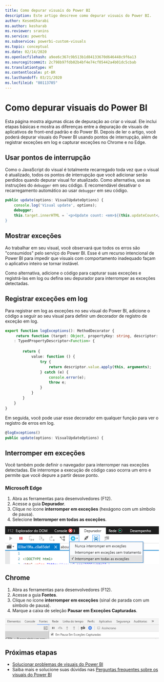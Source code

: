 ```yaml
---
title: Como depurar visuais do Power BI
description: Este artigo descreve como depurar visuais do Power BI.
author: KesemSharabi
ms.author: kesharab
ms.reviewer: sranins
ms.service: powerbi
ms.subservice: powerbi-custom-visuals
ms.topic: conceptual
ms.date: 02/14/2020
ms.openlocfilehash: a9ee6c367c9b513b1d84133670d646448c9f6a13
ms.sourcegitcommit: 2c798b97fdb02b4bf4e74cf05442a4b01dc5cbab
ms.translationtype: HT
ms.contentlocale: pt-BR
ms.lasthandoff: 03/21/2020
ms.locfileid: "80113705"
---
```

# <a name="how-to-debug-power-bi-visuals"></a>Como depurar visuais do Power BI

Esta página mostra algumas dicas de depuração ao criar o visual. Ele inclui etapas básicas e mostra as diferenças entre a depuração de visuais de aplicativos de front-end padrão e do Power BI.
Depois de ler o artigo, você poderá depurar visuais do Power BI usando pontos de interrupção, além de registrar exceções em log e capturar exceções no Chrome e no Edge.

## <a name="using-breakpoints"></a>Usar pontos de interrupção

Como o JavaScript do visual é totalmente recarregado toda vez que o visual é atualizado, todos os pontos de interrupção que você adicionar serão perdidos quando depurar visual for atualizado. Como alternativa, use as instruções do `debugger` em seu código. É recomendável desativar o recarregamento automático ao usar `debugger` em seu código.

```typescript
public update(options: VisualUpdateOptions) {
    console.log('Visual update', options);
    debugger;
    this.target.innerHTML = `<p>Update count: <em>${(this.updateCount</em></p>`;
}
```


## <a name="showing-exceptions"></a>Mostrar exceções

Ao trabalhar em seu visual, você observará que todos os erros são "consumidos" pelo serviço do Power BI. Esse é um recurso intencional de Power BI para impedir que visuais com comportamento inadequado façam o aplicativo inteiro se tornar instável.

Como alternativa, adicione o código para capturar suas exceções e registrá-las em log ou defina seu depurador para interromper as exceções detectadas.


## <a name="log-exceptions"></a>Registrar exceções em log

Para registrar em log as exceções no seu visual do Power BI, adicione o código a seguir ao seu visual para definir um decorador de registro de exceção em log.

```typescript
export function logExceptions(): MethodDecorator {
     return function (target: Object, propertyKey: string, descriptor: TypedPropertyDescriptor<Function>)
    : TypedPropertyDescriptor<Function> {
            
        return {
            value: function () {
                try {
                    return descriptor.value.apply(this, arguments);
                } catch (e) {
                    console.error(e);
                    throw e;
                }
            }
        }
    }
}
```
Em seguida, você pode usar esse decorador em qualquer função para ver o registro de erros em log.

```typescript
@logExceptions()
public update(options: VisualUpdateOptions) {
```

## <a name="break-on-exceptions"></a>Interromper em exceções

Você também pode definir o navegador para interromper nas exceções detectadas. Ele interrompe a execução de código caso ocorra um erro e permite que você depure a partir desse ponto.

### <a name="edge"></a>Microsoft Edge

1. Abra as ferramentas para desenvolvedores (F12).
2. Acesse a guia **Depurador**.
3. Clique no ícone **interromper em exceções** (hexágono com um símbolo de pausa).
4. Selecione **Interromper em todas as exceções**.

![Campos de função de dados](media/visuals-how-to-debug/how-to-debug-edge.png)

## <a name="chrome"></a>Chrome

1. Abra as ferramentas para desenvolvedores (F12).
2. Acesse a guia **Fontes**.
3. Clique no ícone **interromper em exceções** (sinal de parada com um símbolo de pausa).
4. Marque a caixa de seleção **Pausar em Exceções Capturadas**.

![Campos de função de dados](media/visuals-how-to-debug/how-to-debug-chrome.png)

## <a name="next-steps"></a>Próximas etapas
* [Solucionar problemas de visuais do Power BI](power-bi-custom-visuals-troubleshoot.md)
* Saiba mais e solucione suas dúvidas nas [Perguntas frequentes sobre os visuais do Power BI](power-bi-custom-visuals-faq.md#organizational-power-bi-visuals)
